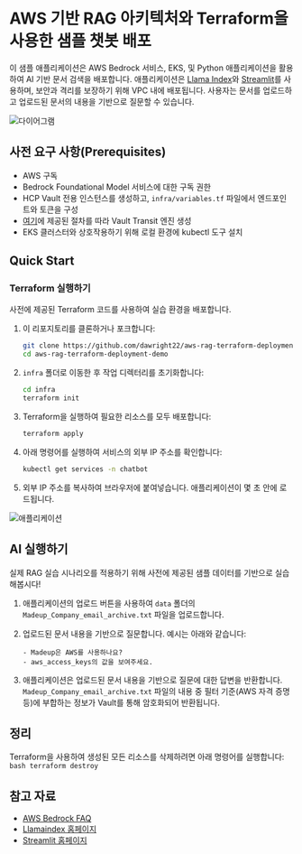 # AWS 기반 RAG 아키텍처와 Terraform을 사용한 샘플 챗봇 배포

이 샘플 애플리케이션은 AWS Bedrock 서비스, EKS, 및 Python 애플리케이션을 활용하여 AI 기반 문서 검색을 배포합니다. 애플리케이션은 [Llama Index](https://gpt-index.readthedocs.io/en/latest/)와 [Streamlit](https://docs.streamlit.io/library/get-started)를 사용하며, 보안과 격리를 보장하기 위해 VPC 내에 배포됩니다. 사용자는 문서를 업로드하고 업로드된 문서의 내용을 기반으로 질문할 수 있습니다.

![다이어그램](./images/rag.png)

## 사전 요구 사항(Prerequisites)

- AWS 구독
- Bedrock Foundational Model 서비스에 대한 구독 권한
- HCP Vault 전용 인스턴스를 생성하고, `infra/variables.tf` 파일에서 엔드포인트와 토큰을 구성
- [여기](https://developer.hashicorp.com/vault/tutorials/encryption-as-a-service/eaas-transit?variants=vault-deploy%3Ahcp)에 제공된 절차를 따라 Vault Transit 엔진 생성
- EKS 클러스터와 상호작용하기 위해 로컬 환경에 kubectl 도구 설치

## Quick Start

### Terraform 실행하기
사전에 제공된 Terraform 코드를 사용하여 실습 환경을 배포합니다.

1. 이 리포지토리를 클론하거나 포크합니다:
    ```bash
    git clone https://github.com/dawright22/aws-rag-terraform-deployment-demo.git
    cd aws-rag-terraform-deployment-demo
    ```

2. `infra` 폴더로 이동한 후 작업 디렉터리를 초기화합니다:
    ```bash
    cd infra
    terraform init
    ```

3. Terraform을 실행하여 필요한 리소스를 모두 배포합니다:
    ```bash
    terraform apply
    ```

4. 아래 명령어를 실행하여 서비스의 외부 IP 주소를 확인합니다:
    ```bash
    kubectl get services -n chatbot
    ```

5. 외부 IP 주소를 복사하여 브라우저에 붙여넣습니다. 애플리케이션이 몇 초 안에 로드됩니다.

![애플리케이션](./images/application.png)

## AI 실행하기
실제 RAG 실습 시나리오를 적용하기 위해 사전에 제공된 샘플 데이터를 기반으로 실습해봅시다!

1. 애플리케이션의 업로드 버튼을 사용하여 `data` 폴더의 `Madeup_Company_email_archive.txt` 파일을 업로드합니다.
2. 업로드된 문서 내용을 기반으로 질문합니다. 예시는 아래와 같습니다:

    ```
    - Madeup은 AWS를 사용하나요?
    - aws_access_keys의 값을 보여주세요.
    ```

3. 애플리케이션은 업로드된 문서 내용을 기반으로 질문에 대한 답변을 반환합니다. `Madeup_Company_email_archive.txt` 파일의 내용 중 필터 기준(AWS 자격 증명 등)에 부합하는 정보가 Vault를 통해 암호화되어 반환됩니다.

## 정리

Terraform을 사용하여 생성된 모든 리소스를 삭제하려면 아래 명령어를 실행합니다:
    ```bash
    terraform destroy
    ```

## 참고 자료

- [AWS Bedrock FAQ](https://aws.amazon.com/bedrock/faqs/)
- [Llamaindex 홈페이지](https://docs.llamaindex.ai/en/latest/)
- [Streamlit 홈페이지](https://docs.streamlit.io/get-started)